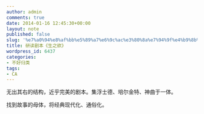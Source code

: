 ```yaml
---
author: admin
comments: true
date: 2014-01-16 12:45:30+00:00
layout: note
published: false
slug: '%e7%a0%94%e8%af%bb%e5%89%a7%e6%9c%ac%e3%80%8a%e7%94%9f%e4%b9%8b%e6%ac%b2%e3%80%8b-2'
title: 研读剧本《生之欲》
wordpress_id: 6437
categories:
- 不好归类
tags:
- CA
---
```


无出其右的结构，近乎完美的剧本。集浮士德、培尔金特、神曲于一体。

找到故事的母体，将经典现代化、通俗化。
